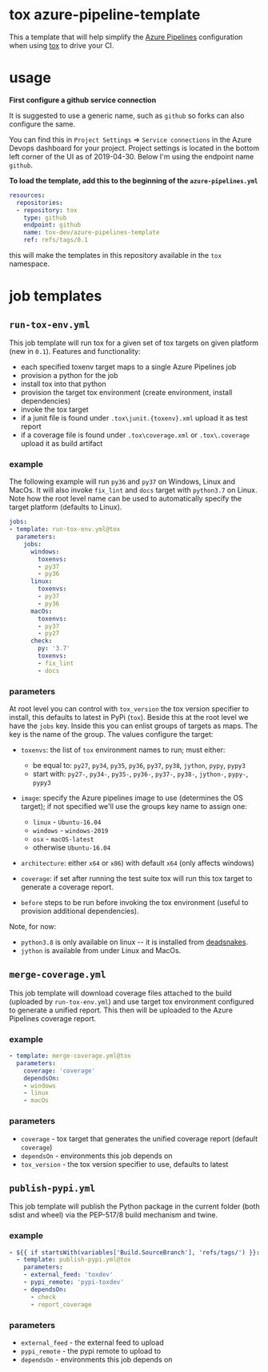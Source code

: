 # tox azure-pipeline-template

This a template that will help simplify the [Azure Pipelines](https://azure.microsoft.com/en-gb/services/devops/pipelines/)
configuration when using [tox](https://tox.readthedocs.org) to drive your CI.

# usage

**First configure a github service connection**

It is suggested to use a generic name, such as `github` so forks can also configure the same.

You can find this in `Project Settings` => `Service connections` in the Azure Devops dashboard for your project. 
Project settings is located in the bottom left corner of the UI as of 2019-04-30. Below I'm using the endpoint name
`github`.

**To load the template, add this to the beginning of the `azure-pipelines.yml`**

```yaml
resources:
  repositories:
  - repository: tox
    type: github
    endpoint: github
    name: tox-dev/azure-pipelines-template
    ref: refs/tags/0.1
```

this will make the templates in this repository available in the `tox` namespace.

# job templates

## `run-tox-env.yml`
This job template will run tox for a given set of tox targets on given platform (new in `0.1`). 
Features and functionality:

- each specified toxenv target maps to a single Azure Pipelines job
- provision a python for the job
- install tox into that python
- provision the target tox environment (create environment, install dependencies)
- invoke the tox target
- if a junit file is found under `.tox\junit.{toxenv}.xml` upload it as test report
- if a coverage file is found under `.tox\coverage.xml` or `.tox\.coverage` upload it as build artifact

### example

The following example will run `py36` and `py37` on Windows, Linux and MacOs. It will also invoke
`fix_lint` and `docs` target with `python3.7` on Linux. Note how the root level name can be used
to automatically specify the target platform (defaults to Linux).
               
```yaml
jobs:
- template: run-tox-env.yml@tox
  parameters:
    jobs:
      windows:
        toxenvs:
        - py37
        - py36
      linux:
        toxenvs:
        - py37
        - py36
      macOs:
        toxenvs:
        - py37
        - py27
      check:
        py: '3.7'
        toxenvs:
        - fix_lint
        - docs
```


### parameters

At root level you can control with `tox_version` the tox version specifier to install, this defaults to latest in PyPi
(`tox`). Beside this at the root level we have the ``jobs`` key. Inside this you can enlist groups of targets as maps. 
The key is the name of the group. The values configure the target:
 
- `toxenvs`: the list of `tox` environment names to run; must either:
  - be equal to: `py27`, `py34`, `py35`, `py36`, `py37`, `py38`, `jython`, `pypy`, `pypy3`
  - start with: `py27-`, `py34-`, `py35-`, `py36-`, `py37-`, `py38-`, `jython-`, `pypy-`, `pypy3`

- `image`: specify the Azure pipelines image to use (determines the OS target); if not specified
  we'll use the groups key name to assign one:
  - `linux` - `Ubuntu-16.04`
  - `windows` - `windows-2019`
  - `osx` - `macOS-latest`
  - otherwise `Ubuntu-16.04`
- `architecture`: either `x64` or `x86`) with default `x64` (only affects windows)
- `coverage`: if set after running the test suite tox will run this tox target to generate a coverage report.
- `before` steps to be run before invoking the tox environment (useful to provision additional dependencies).

Note, for now:
- `python3.8` is only available on linux -- it is installed from
[deadsnakes](https://github.com/deadsnakes).
- `jython` is available from under Linux and MacOs.

## `merge-coverage.yml`

This job template will download coverage files attached to the build (uploaded by `run-tox-env.yml`)
and use target tox environment configured to generate a unified report. This then will be uploaded
to the Azure Pipelines coverage report. 

### example

```yaml
- template: merge-coverage.yml@tox
  parameters:
    coverage: 'coverage'
    dependsOn:
    - windows
    - linux
    - macOs
```

### parameters
- `coverage` - tox target that generates the unified coverage report (default `coverage`)
- `dependsOn` - environments this job depends on
- `tox_version` - the tox version specifier to use, defaults to latest 

## `publish-pypi.yml`

This job template will publish the Python package in the current folder (both sdist and wheel)
via the PEP-517/8 build mechanism and twine. 

### example

```yaml
- ${{ if startsWith(variables['Build.SourceBranch'], 'refs/tags/') }}:
  - template: publish-pypi.yml@tox
    parameters:
    - external_feed: 'toxdev'
    - pypi_remote: 'pypi-toxdev'
    - dependsOn:
      - check
      - report_coverage
```

### parameters
- `external_feed` - the external feed to upload
- `pypi_remote` - the pypi remote to upload to 
- `dependsOn` - environments this job depends on 
